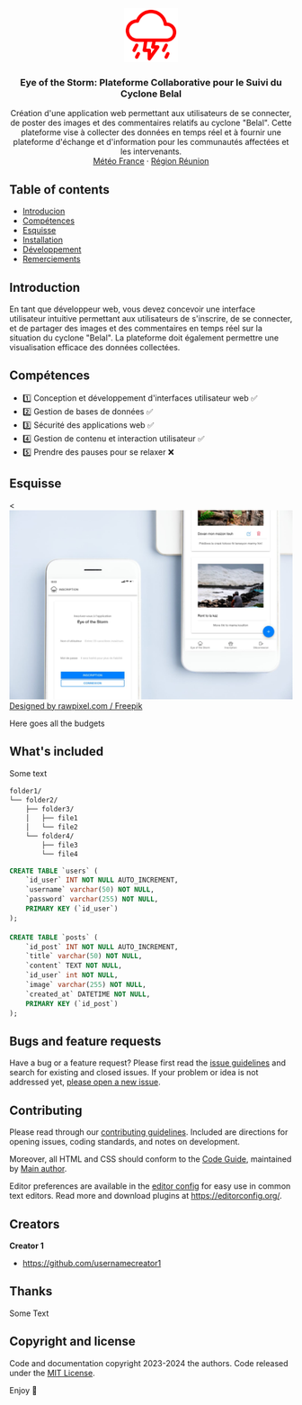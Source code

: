 <p align="center">
  <a href="https://github.com/jerem-point-re/eyeOfTheStormMVC/">
    <img src="logo.svg" alt="Logo" width=96 height=96>
  </a>

  <h3 align="center">
	  Eye of the Storm: Plateforme Collaborative pour le Suivi du Cyclone Belal
  </h3>

  <p align="center">
	  Création d'une application web permettant aux utilisateurs de se connecter, de poster des images et des commentaires relatifs au cyclone "Belal". Cette plateforme vise à collecter des données en temps réel et à fournir une plateforme d'échange et d'information pour les communautés affectées et les intervenants.
    <br>
    <a href="https://meteofrance.re/fr/cyclone">Météo France</a>
    ·
    <a href="https://regionreunion.com/">Région Réunion</a>
  </p>
</p>


## Table of contents

- [Introducion](#Introduction)
- [Compétences](#Compétences)
- [Esquisse](#Esquisse)
- [Installation](#Installation)
- [Développement](#Développement)
- [Remerciements](#Remerciements)


## Introduction

En tant que développeur web, vous devez concevoir une interface utilisateur intuitive permettant aux utilisateurs de s'inscrire, de se connecter, et de partager des images et des commentaires en temps réel sur la situation du cyclone "Belal". La plateforme doit également permettre une visualisation efficace des données collectées.


## Compétences

- 1️⃣ Conception et développement d'interfaces utilisateur web   ✅
- 2️⃣ Gestion de bases de données                                ✅
- 3️⃣ Sécurité des applications web                              ✅
- 4️⃣ Gestion de contenu et interaction utilisateur              ✅
- 5️⃣ Prendre des pauses pour se relaxer                         ❌

## Esquisse

<![MockUp](mockup.jpg)
<a href="http://www.freepik.com">Designed by rawpixel.com / Freepik</a>

Here goes all the budgets

## What's included

Some text

```text
folder1/
└── folder2/
    ├── folder3/
    │   ├── file1
    │   └── file2
    └── folder4/
        ├── file3
        └── file4
```

```sql
CREATE TABLE `users` (
	`id_user` INT NOT NULL AUTO_INCREMENT,
	`username` varchar(50) NOT NULL,
	`password` varchar(255) NOT NULL,
	PRIMARY KEY (`id_user`)
);

CREATE TABLE `posts` (
	`id_post` INT NOT NULL AUTO_INCREMENT,
	`title` varchar(50) NOT NULL,
	`content` TEXT NOT NULL,
	`id_user` int NOT NULL,
	`image` varchar(255) NOT NULL,
	`created_at` DATETIME NOT NULL,
	PRIMARY KEY (`id_post`)
);
```

## Bugs and feature requests

Have a bug or a feature request? Please first read the [issue guidelines](https://reponame/blob/master/CONTRIBUTING.md) and search for existing and closed issues. If your problem or idea is not addressed yet, [please open a new issue](https://reponame/issues/new).

## Contributing

Please read through our [contributing guidelines](https://reponame/blob/master/CONTRIBUTING.md). Included are directions for opening issues, coding standards, and notes on development.

Moreover, all HTML and CSS should conform to the [Code Guide](https://github.com/mdo/code-guide), maintained by [Main author](https://github.com/usernamemainauthor).

Editor preferences are available in the [editor config](https://reponame/blob/master/.editorconfig) for easy use in common text editors. Read more and download plugins at <https://editorconfig.org/>.

## Creators

**Creator 1**

- <https://github.com/usernamecreator1>

## Thanks

Some Text

## Copyright and license

Code and documentation copyright 2023-2024 the authors. Code released under the [MIT License](https://reponame/blob/master/LICENSE).

Enjoy :metal:
